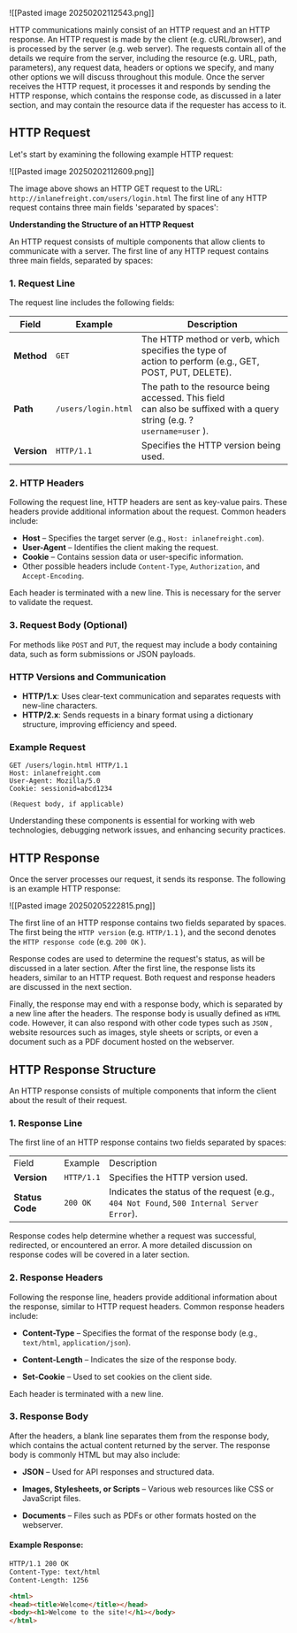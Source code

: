 ![[Pasted image 20250202112543.png]]

HTTP communications mainly consist of an HTTP request and an HTTP response. An HTTP
request is made by the client (e.g. cURL/browser), and is processed by the server (e.g. web
server). The requests contain all of the details we require from the server, including the
resource (e.g. URL, path, parameters), any request data, headers or options we specify, and
many other options we will discuss throughout this module. Once the server receives the HTTP request, it processes it and responds by sending the HTTP response, which contains the response code, as discussed in a later section, and may contain the resource data if the requester has access to it.

## HTTP Request 
Let's start by examining the following example HTTP request:

![[Pasted image 20250202112609.png]]

The image above shows an HTTP GET request to the URL:
	`http://inlanefreight.com/users/login.html`
The first line of any HTTP request contains three main fields 'separated by spaces':

**Understanding the Structure of an HTTP Request**

An HTTP request consists of multiple components that allow clients to communicate with a server. The first line of any HTTP request contains three main fields, separated by spaces:

### 1. **Request Line**

The request line includes the following fields:

| Field       | Example             | Description                                                                                                                   |
| ----------- | ------------------- | ----------------------------------------------------------------------------------------------------------------------------- |
| **Method**  | `GET`               | The HTTP method or verb, which specifies the type of<br>action to perform (e.g., GET, POST, PUT, DELETE).                     |
| **Path**    | `/users/login.html` | The path to the resource being accessed. This field<br>can also be suffixed with a query string (e.g. ?<br>`username=user` ). |
| **Version** | `HTTP/1.1`          | Specifies the HTTP version being used.                                                                                        |

### 2. **HTTP Headers**

Following the request line, HTTP headers are sent as key-value pairs. These headers provide additional information about the request. Common headers include:

- **Host** – Specifies the target server (e.g., `Host: inlanefreight.com`).
- **User-Agent** – Identifies the client making the request.
- **Cookie** – Contains session data or user-specific information.
- Other possible headers include `Content-Type`, `Authorization`, and `Accept-Encoding`.

Each header is terminated with a new line. This is necessary for the server to validate the request.

### 3. **Request Body (Optional)**

For methods like `POST` and `PUT`, the request may include a body containing data, such as form submissions or JSON payloads.

### **HTTP Versions and Communication**

- **HTTP/1.x**: Uses clear-text communication and separates requests with new-line characters.
- **HTTP/2.x**: Sends requests in a binary format using a dictionary structure, improving efficiency and speed.

### **Example Request**

```
GET /users/login.html HTTP/1.1
Host: inlanefreight.com
User-Agent: Mozilla/5.0
Cookie: sessionid=abcd1234

(Request body, if applicable)
```

Understanding these components is essential for working with web technologies, debugging network issues, and enhancing security practices.

## HTTP Response
Once the server processes our request, it sends its response. The following is an example
HTTP response:

![[Pasted image 20250205222815.png]]

The first line of an HTTP response contains two fields separated by spaces. The first being
the `HTTP version` (e.g. `HTTP/1.1` ), and the second denotes the `HTTP response code`
(e.g. `200 OK` ).

Response codes are used to determine the request's status, as will be discussed in a later
section. After the first line, the response lists its headers, similar to an HTTP request. Both
request and response headers are discussed in the next section.

Finally, the response may end with a response body, which is separated by a new line after
the headers. The response body is usually defined as `HTML` code. However, it can also
respond with other code types such as `JSON` , website resources such as images, style
sheets or scripts, or even a document such as a PDF document hosted on the webserver.

## **HTTP Response Structure**

An HTTP response consists of multiple components that inform the client about the result of their request.

### 1. **Response Line**

The first line of an HTTP response contains two fields separated by spaces:

|   |   |   |
|---|---|---|
|Field|Example|Description|
|**Version**|`HTTP/1.1`|Specifies the HTTP version used.|
|**Status Code**|`200 OK`|Indicates the status of the request (e.g., `404 Not Found`, `500 Internal Server Error`).|

Response codes help determine whether a request was successful, redirected, or encountered an error. A more detailed discussion on response codes will be covered in a later section.

### 2. **Response Headers**

Following the response line, headers provide additional information about the response, similar to HTTP request headers. Common response headers include:

- **Content-Type** – Specifies the format of the response body (e.g., `text/html`, `application/json`).
    
- **Content-Length** – Indicates the size of the response body.
    
- **Set-Cookie** – Used to set cookies on the client side.
    

Each header is terminated with a new line.

### 3. **Response Body**

After the headers, a blank line separates them from the response body, which contains the actual content returned by the server. The response body is commonly HTML but may also include:

- **JSON** – Used for API responses and structured data.
    
- **Images, Stylesheets, or Scripts** – Various web resources like CSS or JavaScript files.
    
- **Documents** – Files such as PDFs or other formats hosted on the webserver.

#### **Example Response:**

```html
HTTP/1.1 200 OK
Content-Type: text/html
Content-Length: 1256

<html>
<head><title>Welcome</title></head>
<body><h1>Welcome to the site!</h1></body>
</html>
```


